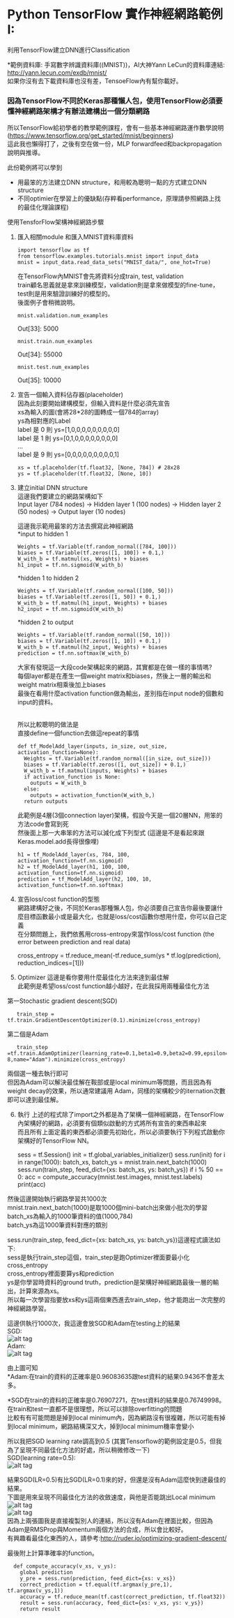 # Python TensorFlow 實作神經網路範例 I:
利用TensorFlow建立DNN進行Classification</br>

*範例資料庫: 手寫數字辨識資料庫((MNIST))，AI大神Yann LeCun的資料庫連結: http://yann.lecun.com/exdb/mnist/</br>
  如果你沒有去下載資料庫也沒有差，TensoeFlow內有幫你載好。</br>

### 因為TensorFlow不同於Keras那種懶人包，使用TensorFlow必須要懂神經網路架構才有辦法建構出一個分類網路</br>
所以TensorFlow給初學者的教學範例課程，會有一些基本神經網路運作數學說明 (https://www.tensorflow.org/get_started/mnist/beginners)</br>
這此我也懶得打了，之後有空在做一份，MLP forwardfeed和backpropagation說明與推導。</br>

此份範例將可以學到</br>
* 用最笨的方法建立DNN structure，和用較為聰明一點的方式建立DNN structure</br>
* 不同optimier在學習上的優缺點(存粹看performance，原理請參照網路上找的最佳化理論課程)</br>
    
使用TensforFlow架構神經網路步驟  </br>
1. 匯入相關module 和匯入MNIST資料庫資料</br>

       import tensorflow as tf
       from tensorflow.examples.tutorials.mnist import input_data
       mnist = input_data.read_data_sets("MNIST_data/", one_hot=True)

   在TensorFlow內MNIST會先將資料分成train, test, validation</br>
   train顧名思義就是拿來訓練模型，validation則是拿來做模型的fine-tune，test則是用來驗證訓練好的模型的。</br>
   後面例子會稍微說明。</br>
       
       mnist.validation.num_examples
   Out[33]: 5000

       mnist.train.num_examples
   Out[34]: 55000

       mnist.test.num_examples
   Out[35]: 10000
  
  
2. 宣告一個輸入資料佔存器(placeholder)</br>
   因為此刻要開始建構模型，但輸入資料是什麼必須先宣告</br>
   xs為輸入的圖(會將28*28的圖轉成一個784的array) </br>
   ys為相對應的Label</br>
   label 是 0 則 ys=[1,0,0,0,0,0,0,0,0,0]</br>
   label 是 1 則 ys=[0,1,0,0,0,0,0,0,0,0]</br>
                ...</br>
   label 是 9 則 ys=[0,0,0,0,0,0,0,0,0,1]</br>

       xs = tf.placeholder(tf.float32, [None, 784]) # 28x28
       ys = tf.placeholder(tf.float32, [None, 10])
      
      
3.  建立initial DNN structure </br>
    這邊我們要建立的網路架構如下</br>
    Input layer (784 nodes) → Hidden layer 1 (100 nodes) → Hidden layer 2 (50 nodes) → Output layer (10 nodes)</br>
    
    這邊我示範用最笨的方法去撰寫此神經網路</br>
    *input to hidden 1 
    
        Weights = tf.Variable(tf.random_normal([784, 100]))
        biases = tf.Variable(tf.zeros([1, 100]) + 0.1,)
        W_with_b = tf.matmul(xs, Weights) + biases
        h1_input = tf.nn.sigmoid(W_with_b)

    *hidden 1 to hidden 2 
    
        Weights = tf.Variable(tf.random_normal([100, 50]))
        biases = tf.Variable(tf.zeros([1, 50]) + 0.1,)
        W_with_b = tf.matmul(h1_input, Weights) + biases
        h2_input = tf.nn.sigmoid(W_with_b)

    *hidden 2 to output 
    
        Weights = tf.Variable(tf.random_normal([50, 10]))
        biases = tf.Variable(tf.zeros([1, 10]) + 0.1,)
        W_with_b = tf.matmul(h2_input, Weights) + biases
        prediction = tf.nn.softmax(W_with_b)
          
    大家有發現這一大段code架構起來的網路，其實都是在做一樣的事情嗎? </br>
    每個layer都是在產生一個weight matrix和biases，然後上一層的輸出和weight matrix相乘後加上biases</br>
    最後在看用什麼activation function做為輸出，差別指在input node的個數和input的資料。</br></br>
    
    所以比較聰明的做法是</br>
    直接define一個function去做這repeat的事情
    
        def tf_ModelAdd_layer(inputs, in_size, out_size, activation_function=None):
          Weights = tf.Variable(tf.random_normal([in_size, out_size]))
          biases = tf.Variable(tf.zeros([1, out_size]) + 0.1,)
          W_with_b = tf.matmul(inputs, Weights) + biases
          if activation_function is None:
            outputs = W_with_b
          else:
            outputs = activation_function(W_with_b,)
          return outputs

    此範例是4層(3個connection layer)架構，假設今天是一個20層NN，用笨的方法code會寫到死</br>
    然後面上那一大串笨的方法可以減化成下列型式 (這邊是不是看起來跟Keras.model.add長得很像哩) </br>
    
        h1 = tf_ModelAdd_layer(xs, 784, 100,  activation_function=tf.nn.sigmoid)
        h2 = tf_ModelAdd_layer(h1, 100, 100,  activation_function=tf.nn.sigmoid)
        prediction = tf_ModelAdd_layer(h2, 100, 10,  activation_function=tf.nn.softmax)
   
   4. 宣告loss/cost function的型態 </br>
      網路建構好之後，不同於Keras那種懶人包，你必須要自己宣告你最後要讓什麼目標函數最小或是最大化，也就是loss/cost函數你想用什麼，你可以自己定義</br>
      在分類問題上，我們依舊用cross-entropy來當作loss/cost function (the error between prediction and real data)</br>

        cross_entropy = tf.reduce_mean(-tf.reduce_sum(ys * tf.log(prediction), reduction_indices=[1]))
        
   5. Optimizer
   這邊是看你要用什麼最佳化方法來達到最佳解</br>
   此範例是希望loss/cost function越小越好，在此我採用兩種最佳化方法</br>
   
   第一Stochastic gradient descent(SGD)</br>
   
       train_step = tf.train.GradientDescentOptimizer(0.1).minimize(cross_entropy)

   第二個是Adam</br>
   
       train_step =tf.train.AdamOptimizer(learning_rate=0.1,beta1=0.9,beta2=0.99,epsilon=1e-8,name="Adam").minimize(cross_entropy)

   兩個選一種去執行即可</br>
   但因為Adam可以解決最佳解在鞍部或是local minimum等問題，而且因為有weight decay的效果，所以通常建議用
   Adam，同樣的架構較少的iternation次數即可以達到最佳解。</br>

   6. 執行
   上述的程式除了import之外都是為了架構一個神經網路，在TensorFlow內架構好的網路，必須要有個類似啟動的方式將所有宣告的東西串起來</br>
   而且所有上面定義的東西都必須要先初始化，所以必須要執行下列程式啟動你架構好的TensorFlow NN。</br>
   
       sess = tf.Session()
       init = tf.global_variables_initializer()
       sess.run(init)
       for i in range(1000):
         batch_xs, batch_ys = mnist.train.next_batch(1000)
         sess.run(train_step, feed_dict={xs: batch_xs, ys: batch_ys})
         if i % 50 == 0:
             acc = compute_accuracy(mnist.test.images, mnist.test.labels)
             print(acc)

   然後這邊開始執行網路學習共1000次</br>
     mnist.train.next_batch(1000)是取1000個mini-batch出來做小批次的學習</br>
     batch_xs為輸入的1000筆資料的值(1000,784)</br>
     batch_ys為這1000筆資料對應的類別</br>
    
   sess.run(train_step, feed_dict={xs: batch_xs, ys: batch_ys})這邊程式讀法如下:</br>
     sess是執行train_step這個，train_step是跑Optimizer裡面要最小化cross_entropy</br>
     cross_entropy裡面要算ys和prediction</br>
     ys是你學習時資料的ground truth，prediction是架構好神經網路最後一層的輸出，計算來源為xs。</br>
     所以每一次學習指要放xs和ys這兩個東西進去train_step，他才能跑出一次完整的神經網路學習。</br>

   這邊供執行1000次，我這邊會放SGD和Adam在testing上的結果 </br>
   SGD:</br>
   ![alt tag](https://github.com/TommyHuang821/Deep-Learning-API-example/blob/master/fig/TF_SGD_demo.png)</br>
   Adam:</br>
   ![alt tag](https://github.com/TommyHuang821/Deep-Learning-API-example/blob/master/fig/TF_ADAM_demo.png)</br>
   
   由上圖可知</br>
   *Adam:在train的資料的正確率是0.96083635跟test資料的結果0.9436不會差太多。</br>
   
   *SGD在train的資料的正確率是0.76907271，在test資料的結果是0.76749998。</br>
   在train和test一直都不是很理想，所以可以排除overfitting的問題</br>
   比較有有可能問題是掉到local minimum內，因為網路沒有很複雜，所以可能有掉到local minimum，網路結構深又大，掉到local minimum機率會變小</br>
   
   所以我把SGD learning rate調高到0.5 (其實Tensorflow的範例設定是0.5，但我為了呈現不同最佳化方法的好處，所以稍微修改一下)</br>
   SGD(learning rate=0.5):</br>
   ![alt tag](https://github.com/TommyHuang821/Deep-Learning-API-example/blob/master/fig/TF_SGD_demo2.png)</br>

   結果SGD(LR=0.5)有比SGD(LR=0.1)來的好，但還是沒有Adam這麼快到達最佳的結果。</br>
   下圖是用來呈現不同最佳化方法的收斂速度，與他是否能跳出Local minimum</br>
   ![alt tag](http://ruder.io/content/images/2016/09/contours_evaluation_optimizers.gif)</br>
   ![alt tag](http://ruder.io/content/images/2016/09/saddle_point_evaluation_optimizers.gif)</br>
   因為上兩張圖我是直接複製別人的連結，所以沒有Adam在裡面比較，但因為Adam是RMSProp與Momentum兩個方法的合成，所以會比較好。</br>
   有興趣看最佳化東西的人，請參考:http://ruder.io/optimizing-gradient-descent/ </br>      
       

   最後附上計算準確率的function。</br>  
   
      def compute_accuracy(v_xs, v_ys):
        global prediction
        y_pre = sess.run(prediction, feed_dict={xs: v_xs})
        correct_prediction = tf.equal(tf.argmax(y_pre,1), tf.argmax(v_ys,1))
        accuracy = tf.reduce_mean(tf.cast(correct_prediction, tf.float32))
        result = sess.run(accuracy, feed_dict={xs: v_xs, ys: v_ys})
        return result
